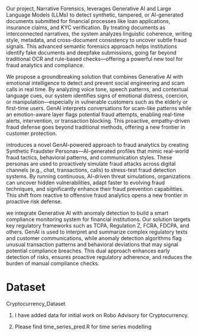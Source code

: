 Our project, Narrative Forensics, leverages Generative AI and Large Language Models (LLMs) to detect synthetic, tampered, or AI-generated documents submitted for financial processes like loan applications, insurance claims, and KYC verification. By treating documents as interconnected narratives, the system analyzes linguistic coherence, writing style, metadata, and cross-document consistency to uncover subtle fraud signals. This advanced semantic forensics approach helps institutions identify fake documents and deepfake submissions, going far beyond traditional OCR and rule-based checks—offering a powerful new tool for fraud analytics and compliance.

We propose a groundbreaking solution that combines Generative AI with emotional intelligence to detect and prevent social engineering and scam calls in real time. By analyzing voice tone, speech patterns, and contextual language cues, our system identifies signs of emotional distress, coercion, or manipulation—especially in vulnerable customers such as the elderly or first-time users. GenAI interprets conversations for scam-like patterns while an emotion-aware layer flags potential fraud attempts, enabling real-time alerts, intervention, or transaction blocking. This proactive, empathy-driven fraud defense goes beyond traditional methods, offering a new frontier in customer protection.



introduces a novel GenAI-powered approach to fraud analytics by creating Synthetic Fraudster Personas—AI-generated profiles that mimic real-world fraud tactics, behavioral patterns, and communication styles. These personas are used to proactively simulate fraud attacks across digital channels (e.g., chat, transactions, calls) to stress-test fraud detection systems. By running continuous, AI-driven threat simulations, organizations can uncover hidden vulnerabilities, adapt faster to evolving fraud techniques, and significantly enhance their fraud prevention capabilities. This shift from reactive to offensive fraud analytics opens a new frontier in proactive risk defense.


we integrate Generative AI with anomaly detection to build a smart compliance monitoring system for financial institutions. Our solution targets key regulatory frameworks such as TCPA, Regulation Z, FCRA, FDCPA, and others. GenAI is used to interpret and summarize complex regulatory texts and customer communications, while anomaly detection algorithms flag unusual transaction patterns and behavioral deviations that may signal potential compliance breaches. This dual approach enhances early detection of risks, ensures proactive regulatory adherence, and reduces the burden of manual compliance checks.

# Dataset
Cryptocurrency_Dataset


1. I have added data for initial work on Robo Advisory for Cryptocurrency.


2. Please find time_series_pred.R for time series modelling

